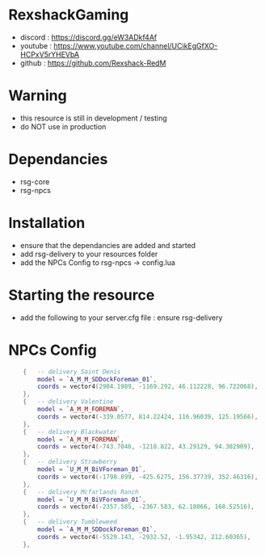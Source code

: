 # RexshackGaming
- discord : https://discord.gg/eW3ADkf4Af
- youtube : https://www.youtube.com/channel/UCikEgGfXO-HCPxV5rYHEVbA
- github : https://github.com/Rexshack-RedM

# Warning
- this resource is still in development / testing
- do NOT use in production

# Dependancies
- rsg-core
- rsg-npcs

# Installation
- ensure that the dependancies are added and started
- add rsg-delivery to your resources folder
- add the NPCs Config to rsg-npcs -> config.lua

# Starting the resource
- add the following to your server.cfg file : ensure rsg-delivery

# NPCs Config
```lua
    {   -- delivery Saint Denis
        model = `A_M_M_SDDockForeman_01`,
        coords = vector4(2904.1989, -1169.292, 46.112228, 96.722068),
    },
    {   -- delivery Valentine 
        model = `A_M_M_FOREMAN`,
        coords = vector4(-339.0577, 814.22424, 116.96039, 125.19566),
    },
    {   -- delivery Blackwater 
        model = `A_M_M_FOREMAN`,
        coords = vector4(-743.7046, -1218.822, 43.29129, 94.302909),
    },
    {   -- delivery Strawberry
        model = `U_M_M_BiVForeman_01`,
        coords = vector4(-1798.899, -425.6275, 156.37739, 352.46316),
    },
    {   -- delivery Mcfarlands Ranch
        model = `U_M_M_BiVForeman_01`,
        coords = vector4(-2357.585, -2367.583, 62.18066, 168.52516),
    },
    {   -- delivery Tumbleweed
        model = `A_M_M_SDDockForeman_01`,
        coords = vector4(-5529.143, -2932.52, -1.95342, 212.60365),
    },
```